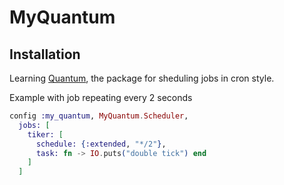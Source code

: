 # MyQuantum

## Installation

Learning [Quantum](https://hexdocs.pm/quantum/readme.html), the package for sheduling jobs in cron style.

Example with job repeating every 2 seconds
```elixir
config :my_quantum, MyQuantum.Scheduler,
  jobs: [
    tiker: [
      schedule: {:extended, "*/2"},
      task: fn -> IO.puts("double tick") end
    ]
  ]
```